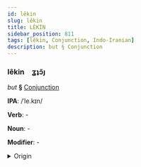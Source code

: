 ```yaml
---
id: lêkin
slug: lêkin
title: LÊKİN
sidebar_position: 811
tags: [lêkin, Conjunction, Indo-Iranian]
description: but § Conjunction
---
```


### lêkin&emsp;<span kind="abugida">ʓʇɔ̃ȷ</span>

*but* **§** [Conjunction](../../tags/Conjunction)

**IPA**: /ˈle.kɪn/

**Verb**: -

**Noun**: -

**Modifier**: -

<details>
    <summary>Origin</summary>
    Hindi लेकिन lekin [l̪eː.kɪ̃n̪]<br/>
    <em>Indo-Iranian Language Family</em>
</details>